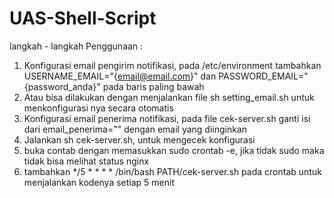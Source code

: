 # UAS-Shell-Script

langkah - langkah Penggunaan :
1. Konfigurasi email pengirim notifikasi, pada /etc/environment tambahkan USERNAME_EMAIL="{email@email.com}" dan PASSWORD_EMAIL="{password_anda}" pada baris paling bawah
2. Atau bisa dilakukan dengan menjalankan file sh setting_email.sh untuk menkonfigurasi nya secara otomatis
3. Konfigurasi email penerima notifikasi, pada file cek-server.sh ganti isi dari email_penerima="" dengan email yang diinginkan
5. Jalankan sh cek-server.sh, untuk mengecek konfigurasi
6. buka contab dengan memasukkan sudo crontab -e, jika tidak sudo maka tidak bisa melihat status nginx
7. tambahkan */5 * * * * /bin/bash PATH/cek-server.sh pada crontab untuk menjalankan kodenya setiap 5 menit
